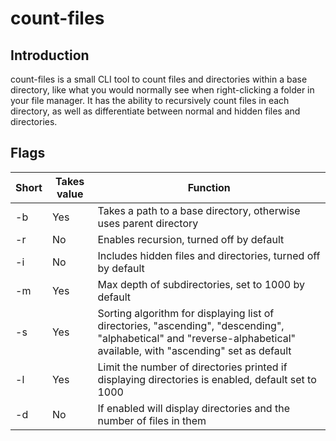 # count-files

## Introduction
count-files is a small CLI tool to count files and directories within a base directory, like what you would normally see when right-clicking a folder in your file manager.
It has the ability to recursively count files in each directory, as well as differentiate between normal and hidden files and directories.

## Flags 
| Short | Takes value | Function |
| ----- | ----------- | -------- |
| -b | Yes | Takes a path to a base directory, otherwise uses parent directory |
| -r | No | Enables recursion, turned off by default |
| -i | No | Includes hidden files and directories, turned off by default |
| -m | Yes | Max depth of subdirectories, set to 1000 by default |
| -s | Yes | Sorting algorithm for displaying list of directories, "ascending", "descending", "alphabetical" and "reverse-alphabetical" available, with "ascending" set as default |
| -l | Yes | Limit the number of directories printed if displaying directories is enabled, default set to 1000 |
| -d | No | If enabled will display directories and the number of files in them |

